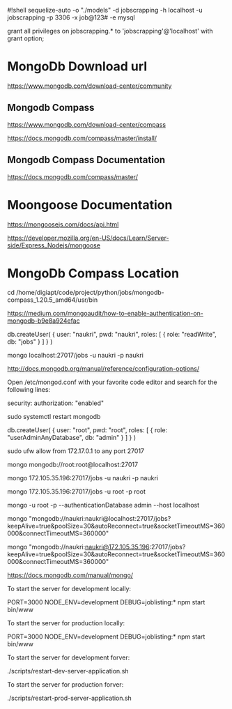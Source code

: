
#!shell
sequelize-auto -o "./models" -d jobscrapping -h localhost -u jobscrapping -p 3306 -x job@123# -e mysql


grant all privileges on jobscrapping.* to 'jobscrapping'@'localhost' with grant option;



# MongoDb Download url
https://www.mongodb.com/download-center/community

## Mongodb Compass
https://www.mongodb.com/download-center/compass

https://docs.mongodb.com/compass/master/install/

## Mongodb Compass Documentation
https://docs.mongodb.com/compass/master/


# Moongoose Documentation
https://mongoosejs.com/docs/api.html


https://developer.mozilla.org/en-US/docs/Learn/Server-side/Express_Nodejs/mongoose



# MongoDb Compass Location
cd /home/digiapt/code/project/python/jobs/mongodb-compass_1.20.5_amd64/usr/bin


https://medium.com/mongoaudit/how-to-enable-authentication-on-mongodb-b9e8a924efac

db.createUser(
  {
    user: "naukri",
    pwd: "naukri",
    roles: [ { role: "readWrite", db: "jobs" } ]
  }
)

mongo localhost:27017/jobs -u naukri -p naukri

http://docs.mongodb.org/manual/reference/configuration-options/

Open /etc/mongod.conf with your favorite code editor and search for the following lines:

security:
    authorization: "enabled"

sudo systemctl restart mongodb

db.createUser(
  {
    user: "root",
    pwd: "root",
    roles: [ { role: "userAdminAnyDatabase", db: "admin" } ]
  }
)

sudo ufw allow from 172.17.0.1 to any port 27017





mongo mongodb://root:root@localhost:27017


mongo 172.105.35.196:27017/jobs -u naukri -p naukri

mongo 172.105.35.196:27017/jobs -u root -p root


mongo -u root -p --authenticationDatabase admin --host localhost

mongo "mongodb://naukri:naukri@localhost:27017/jobs?keepAlive=true&poolSize=30&autoReconnect=true&socketTimeoutMS=360000&connectTimeoutMS=360000"


mongo "mongodb://naukri:naukri@172.105.35.196:27017/jobs?keepAlive=true&poolSize=30&autoReconnect=true&socketTimeoutMS=360000&connectTimeoutMS=360000"

https://docs.mongodb.com/manual/mongo/

To start the server for development locally:

PORT=3000 NODE_ENV=development DEBUG=joblisting:* npm start bin/www

To start the server for production locally:

PORT=3000 NODE_ENV=development DEBUG=joblisting:* npm start bin/www

To start the server for development forver:

./scripts/restart-dev-server-application.sh

To start the server for production forver:

./scripts/restart-prod-server-application.sh